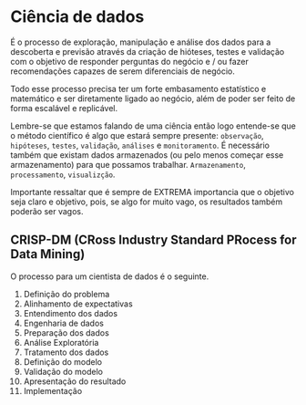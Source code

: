 # Ciência de dados
É o processo de exploração, manipulação e análise dos dados para a descoberta e previsão através da criação de hióteses, testes e validação com o objetivo de responder perguntas do negócio e / ou fazer recomendações capazes de serem diferenciais de negócio.

Todo esse processo precisa ter um forte embasamento estatístico e matemático e ser diretamente ligado ao negócio, além de poder ser feito de forma escalável e replicável.

Lembre-se que estamos falando de uma ciência então logo entende-se que o método científico é algo que estará sempre presente: `observação`, `hipóteses`, `testes`, `validação`, `análises` e `monitoramento`. É necessário também que existam dados armazenados (ou pelo menos começar esse armazenamento) para que possamos trabalhar. `Armazenamento`, `processamento`, `visualizção`.

Importante ressaltar que é sempre de EXTREMA importancia que o objetivo seja claro e objetivo, pois, se algo for muito vago, os resultados também poderão ser vagos.

## CRISP-DM (CRoss Industry Standard PRocess for Data Mining)
O processo para um cientista de dados é o seguinte. 
1. Definição do problema
1. Alinhamento de expectativas
1. Entendimento dos dados
1. Engenharia de dados
1. Preparação dos dados
1. Análise Exploratória
1. Tratamento dos dados
1. Definição do modelo
1. Validação do modelo
1. Apresentação do resultado
1. Implementação


